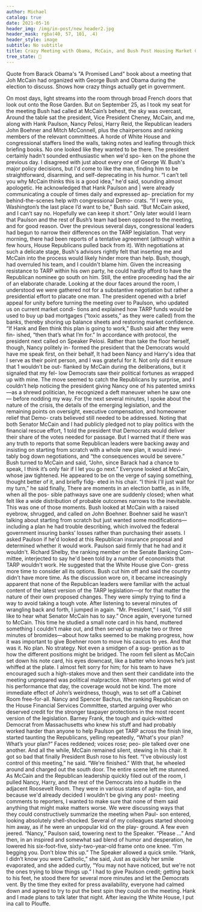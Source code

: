 ```yaml
---
author: Michael
catalog: true
date: 2021-05-16
header_img: /img/in-post/new_header2.jpg
header_mask: rgba(40, 57, 101, .4)
header_style: image
subtitle: No subtitle
title: Crazy Meeting with Obama, McCain, and Bush Post Housing Market Crash
tree_state: 🌱
---
```


Quote from Barack Obama's "A Promised Land" book about a meeting that Joh McCain had organized with George Bush and Obama during the election to discuss. Shows how crazy things actually get in government.

>
On most days, light streams into the room through broad French
doors that look out onto the Rose Garden. But on September 25, as I
took my seat for the meeting Bush had called at McCain’s behest, the sky
was overcast, Around the table sat the president, Vice President Cheney,
McCain, and me, along with Hank Paulson, Nancy Pelosi, Harry Reid,
the Republican leaders John Boehner and Mitch McConnell, plus the
chairpersons and ranking members of the relevant committees. A horde
of White House and congressional staffers lined the walls, taking notes
and leafing through thick briefing books.
No one looked like they wanted to be there.
The president certainly hadn't sounded enthusiastic when we'd spo-
ken on the phone the previous day. I disagreed with just about every one
of George W. Bush's major policy decisions, but I'd come to like the man,
finding him to be straightforward, disarming, and self-deprecating in his
humor.
“I can’t tell you why McCain thinks this is a good idea,” he'd said,
sounding almost apologetic. He acknowledged that Hank Paulson and |
were already communicating a couple of times daily and expressed ap-
preciation for my behind-the-scenes help with congressional Demo-
crats. “If I were you, Washington’s the last place I’d want to be,” Bush
said. “But McCain asked, and I can’t say no. Hopefully we can keep it
short.”
Only later would I learn that Paulson and the rest of Bush’s team had
been opposed to the meeting, and for good reason. Over the previous
several days, congressional leaders had begun to narrow their differences
on the TARP legislation. That very morning, there had been reports of
a tentative agreement (although within a few hours, House Republicans
pulled back from it). With negotiations at such a delicate stage, Bush's
advisors rightly felt that inserting me and McCain into the process
would likely hinder more than help.
Bush, though, had overruled his team, and I couldn't blame him.
Given the increasing resistance to TARP within his own party, he could
hardly afford to have the Republican nominee go south on him. Still, the entire proceeding had the air of an elaborate charade. Looking at
the dour faces around the room, I understood we were gathered not for
a substantive negotiation but rather a presidential effort to placate
one man.
The president opened with a brief appeal for unity before turning
the meeting over to Paulson, who updated us on current market condi-
tions and explained how TARP funds would be used to buy up bad
mortgages (“toxic assets,” as they were called) from the banks, thereby
shoring up balance sheets and restoring market confidence. “If Hank
and Ben think this plan is going to work,” Bush said after they were fin-
ished, “then that’s what I’m for.”
In accordance with protocol, the president next called on Speaker
Pelosi. Rather than take the floor herself, though, Nancy politely in-
formed the president that the Democrats would have me speak first, on
their behalf,
It had been Nancy and Harry's idea that I serve as their point person,
and I was grateful for it. Not only did it ensure that 1 wouldn't be out-
flanked by McCain during the deliberations, but it signaled that my fel-
low Democrats saw their political fortunes as wrapped up with mine.
The move seemed to catch the Republicans by surprise, and I couldn’t
help noticing the president giving Nancy one of his patented smirks—as
a shrewd politician, he recognized a deft maneuver when he saw one—
before nodding my way.
For the next several minutes, I spoke about the nature of the crisis,
the details of the emerging legislation, and the remaining points on
oversight, executive compensation, and homeowner relief that Demo-
crats believed still needed to be addressed. Noting that both Senator
McCain and I had publicly pledged not to play politics with the financial
rescue effort, 1 told the president that Democrats would deliver their
share of the votes needed for passage. But I warned that if there was any
truth to reports that some Republican leaders were backing away and
insisting on starting from scratch with a whole new plan, it would inevi-
tably bog down negotiations, and “the consequences would be severe.”
Bush turned to McCain and said, “John, since Barack had a chance to
speak, I think it’s only fair if I let you go next.”
Everyone looked at McCain, whose jaw tightened. He appeared to be
on the verge of saying something, thought better of it, and briefly fidg-
eted in his chair.
“I think I'll just wait for my turn,” he said finally,
There are moments in an election battle, as in life, when all the pos-
sible pathways save one are suddenly closed; when what felt like a wide
distribution of probable outcomes narrows to the inevitable. This was
one of those moments. Bush looked at McCain with a raised eyebrow,
shrugged, and called on John Boehner. Boehner said he wasn’t talking
about starting from scratch but just wanted some modifications—
including a plan he had trouble describing, which involved the federal
government insuring banks’ losses rather than purchasing their assets.
I asked Paulson if he'd looked at this Republican insurance proposal
and determined whether it would work. Paulson said firmly that he had
and it wouldn't.
Richard Shelby, the ranking member on the Senate Banking Com-
mittee, interjected to say he'd been told by a number of economists that
TARP wouldn't work. He suggested that the White House give Con-
gress more time to consider all its options. Bush cut him off and said the
country didn’t have more time.
As the discussion wore on, it became increasingly apparent that none
of the Republican leaders were familiar with the actual content of the
latest version of the TARP legislation—or for that matter the nature of
their own proposed changes. They were simply trying to find a way to
avoid taking a tough vote. After listening to several minutes of wrangling
back and forth, I jumped in again.
“Mr. President,” I said, “I'd still like to hear what Senator McCain has
to say.”
Once again, everyone turned to McCain. This time he studied a small
note card in his hand, muttered something I couldn’t make out, and
then served up maybe two or three minutes of bromides—about how
talks seemed to be making progress, how it was important to give
Boehner room to move his caucus to yes.
And that was it. No plan. No strategy. Not even a smidgen of a sug-
gestion as to how the different positions might be bridged. The room fell
silent as McCain set down his note card, his eyes downcast, like a batter
who knows he’s just whiffed at the plate. I almost felt sorry for him; for
his team to have encouraged such a high-stakes move and then sent their
candidate into the meeting unprepared was political malpractice. When
reporters got wind of his performance that day, the coverage would not
be kind.
The more immediate effect of John’s weirdness, though, was to set
off a Cabinet Room free-for-all. Nancy and Spencer Bachus, the ranking
Republican on the House Financial Services Committee, started arguing
over who deserved credit for the stronger taxpayer protections in the
most recent version of the legislation. Barney Frank, the tough and
quick-witted Democrat from Massachusetts who knew his stuff and had
probably worked harder than anyone to help Paulson get TARP across
the finish line, started taunting the Republicans, yelling repeatedly,
“What's your plan? What’s your plan?” Faces reddened; voices rose; peo-
ple talked over one another. And all the while, McCain remained silent,
stewing in his chair. It got so bad that finally President Bush rose to his
feet.
“I've obviously lost control of this meeting,” he said. “We're finished.”
With that, he wheeled around and charged out the south door.
The entire scene left me stunned.
As McCain and the Republican leadership quickly filed out of the
room, I pulled Nancy, Harry, and the rest of the Democrats into a huddle
in the adjacent Roosevelt Room. They were in various states of agita-
tion, and because we'd already decided I wouldn't be giving any post-
meeting comments to reporters, I wanted to make sure that none of
them said anything that might make matters worse. We were discussing
ways that they could constructively summarize the meeting when Paul-
son entered, looking absolutely shell-shocked. Several of my colleagues
started shooing him away, as if he were an unpopular kid on the play-
ground. A few even jeered.
“Nancy,” Paulson said, towering next to the Speaker. “Please ...” And
then, in an inspired and somewhat sad blend of humor and desperation,
he lowered his six-foot-five, sixty-two-year-old frame onto one knee.
“I'm begging you. Don’t blow this up.”
The Speaker allowed a quick smile. “Hank, I didn’t know you were
Catholic,” she said, Just as quickly her smile evaporated, and she added
curtly, “You may not have noticed, but we're not the ones trying to blow
things up.”
I had to give Paulson credit; getting back to his feet, he stood there
for several more minutes and let the Democrats vent. By the time they
exited for press availability, everyone had calmed down and agreed to try
to put the best spin they could on the meeting. Hank and I made plans
to talk later that night. After leaving the White House, I put ina call to
Plouffe.
